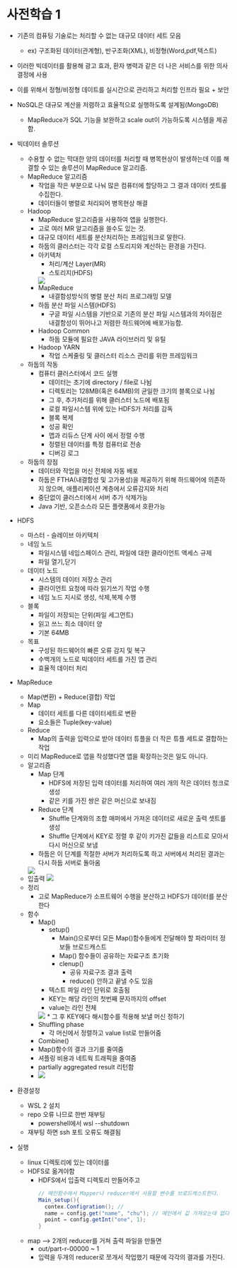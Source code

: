 # 사전학습 1
* 기존의 컴퓨팅 기술로는 처리할 수 없는 대규모 데이터 세트 모음
  * ex) 구조화된 데이터(관계형), 반구조화(XML), 비정형(Word,pdf,텍스트)
* 이러한 빅데이터를 활용해 광고 효과, 환자 병력과 같은 더 나은 서비스를 위한 의사결정에 사용
* 이를 위해서 정형/비정형 데이트를 실시간으로 관리하고 처리할 인프라 필요 + 보안
* NoSQL은 대규모 계산을 저렴하고 효율적으로 실행하도록 설계됨(MongoDB)
  * MapReduce가 SQL 기능을 보완하고 scale out이 가능하도록 시스템을 제공함.


* 빅데이터 솔루션
  * 수용할 수 없는 막대한 양의 데이터를 처리할 때 병목현상이 발생하는데 이를 해결할 수 있는 솔루션이 MapReduce 알고리즘.
  * MapReduce 알고리즘
    * 작업을 작은 부분으로 나눠 많은 컴퓨터에 할당하고 그 결과 데이터 셋트를 수집한다.
    * 데이터들이 병렬로 처리되어 병목현상 해결
  * Hadoop
    * MapReduce 알고리즘을 사용하여 앱을 실행한다.
    * 고로 여러 MR 알고리즘을 쓸수도 있는 것.
    * 대규모 데이터 세트를 분산처리하는 프레임워크로 말한다.
    * 하둡의 클러스터는 각각 로컬 스토리지와 계산하는 환경을 가진다.
    * 아키텍처
      * 처리/계산 Layer(MR)
      * 스토리지(HDFS)
      <img src="..\assets\hadoop_architecture.JPG">
    * MapReduce
      * 내결함성방식의 병렬 분산 처리 프로그래밍 모델
    * 하둡 분산 파일 시스템(HDFS)
      * 구글 파일 시스템을 기반으로 기존의 분산 파일 시스템과의 차이점은 내결함성이 뛰어나고 저렴한 하드웨어에 배포가능함.
    * Hadoop Common
      * 하둡 모듈에 필요한 JAVA 라이브러리 및 유틸
    * Hadoop YARN
      * 작업 스케줄링 및 클러스터 리소스 관리를 위한 프레임워크
  * 하둡의 작동
    * 컴퓨터 클러스터에서 코드 실행
      * 데이터는 초기에 directory / file로 나뉨
      * 디렉토리는 128MB(혹은 64MB)의 균일한 크기의 블록으로 나뉨
      * 그 후, 추가처리를 위해 클러스터 노드에 배포됨
      * 로컬 파일시스템 위에 있는 HDFS가 처리를 감독
      * 블록 복제
      * 성공 확인
      * 맵과 리듀스 단계 사이 에서 정렬 수행
      * 정렬된 데이터를 특정 컴퓨터로 전송
      * 디버깅 로그
  * 하둡의 장점
    * 데이터와 작업을 머신 전체에 자동 배포
    * 하둡은 FTHA(내결함성 및 고가용성)을 제공하기 위해 하드웨어에 의존하지 않으며, 애플리케이션 계층에서 오류감지와 처리
    * 중단없이 클러스터에서 서버 추가 삭제가능
    * Java 기반, 오픈소스라 모든 플랫폼에서 호환가능
* HDFS
  * 마스터 - 슬레이브 아키텍처
  * 네임 노드
    * 파일시스템 네임스페이스 관리, 파일에 대한 클라이언트 액세스 규제
    * 파일 열기,닫기
  * 데이터 노드
    * 시스템의 데이터 저장소 관리
    * 클라이언트 요청에 따라 읽기쓰기 작업 수행
    * 네임 노드 지시로 생성, 삭제,복제 수행
  * 블록
    * 파일이 저장되는 단위(파일 세그먼트)
    * 읽고 쓰느 최소 데이터 양
    * 기본 64MB
  * 목표
    * 구성된 하드웨어의 빠른 오류 감지 및 복구
    * 수백개의 노드로 빅데이터 세트를 가진 앱 관리
    * 효율적 데이터 처리

* MapReduce
  * Map(변환) + Reduce(결합) 작업
  * Map
    * 데이터 세트를 다른 데이터세트로 변환
    * 요소들은 Tuple(key-value)
  * Reduce
    * Map의 출력을 입력으로 받아 데이터 튜플을 더 작은 튜플 세트로 결합하는 작업
  * 미리 MapReduce로 앱을 작성했다면 앱을 확장하는것은 일도 아니다.
  * 알고리즘
    * Map 단계
      * HDFS에 저장된 입력 데이터를 처리하여 여러 개의 작은 데이터 청크로 생성
      * 같은 키를 가진 쌍은 같은 머신으로 보내짐
    * Reduce 단계
      * Shuffle 단계와의 조합 매퍼에서 가져온 데이터로 새로운 출력 셋트를 생성
      * Shuffle 단계에서 KEY로 정렬 후 같이 키가진 값들을 리스트로 모아서 다시 머신으로 보냄
    * 하둡은 이 단계를 적절한 서버가 처리하도록 하고 서버에서 처리된 결과는 다시 하둡 서버로 돌아옴
    <img src="..\assets\hadoop_algorithm.JPG">
  * 입출력
    <img src="..\assets\hadoop_io.JPG">
  * 정리
    * 고로 MapReduce가 소프트웨어 수행을 분산하고 HDFS가 데이터를 분산한다
  * 함수
    * Map()
      * setup()
        * Main()으로부터 모든 Map()함수들에게 전달해야 할 파라미터 정보들 브로드캐스트
        * Map() 함수들이 공유하는 자료구조 초기화
        * clenup()
          * 공유 자료구조 결과 출력
          * reduce() 안하고 끝낼 수도 있음
      * 텍스트 파일 라인 단위로 호출됨
      * KEY는 해당 라인의 첫번째 문자까지의 offset
      * value는 라인 전체
      <img src="..\assets\hadoop_map().JPG">
      * 그 후 KEY에다 해시함수를 적용해 보낼 머신 정하기
    * Shuffling phase
      * 각 머신에서 정렬하고 value list로 만들어줌
     * Combine()
      * Map()함수의 결과 크기를 줄여줌
      * 셔플링 비용과 네트웍 트래픽을 줄여줌
      * partially aggregated result 리턴함
      * <img src="..\assets\hadoop_reduce().JPG">

* 환경설정
  * WSL 2 설치
  * repo 오류 나므로 한번 재부팅
    * powershell에서 wsl --shutdown
  * 재부팅 하면 ssh 포트 오류도 해결됨
  
* 실행
  * linux 디렉토리에 있는 데이터를
  * HDFS로 옮겨야함
    * HDFS에서 입출력 디렉토리 만들어주고
      ```java
      // 메인함수에서 Mapper나 reducer에서 사용할 변수를 브로드캐스트한다.
      Main_setup(){
        contex.Configration(); //
        name = config.get("name", "chu"); // 메인에서 값 가져오는데 없다면 default 값 "chu"
        point = config.getInt("one", 1); 
      }
      ````
  * map --> 2개의 reducer를 거쳐 출력 파일을 만들면
    * out/part-r-00000 ~ 1
    * 입력을 두개의 reducer로 쪼개서 작업했기 때문에 각각의 결과를 가진다.